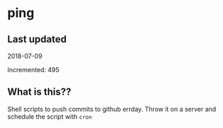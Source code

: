 # ping

## Last updated
2018-07-09

Incremented: 495

## What is this??
Shell scripts to push commits to github errday. Throw it on a server and schedule the script with `cron`
